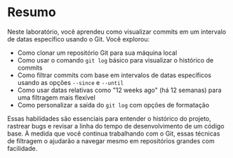 # Resumo

Neste laboratório, você aprendeu como visualizar commits em um intervalo de datas específico usando o Git. Você explorou:

- Como clonar um repositório Git para sua máquina local
- Como usar o comando `git log` básico para visualizar o histórico de commits
- Como filtrar commits com base em intervalos de datas específicos usando as opções `--since` e `--until`
- Como usar datas relativas como "12 weeks ago" (há 12 semanas) para uma filtragem mais flexível
- Como personalizar a saída do `git log` com opções de formatação

Essas habilidades são essenciais para entender o histórico do projeto, rastrear bugs e revisar a linha do tempo de desenvolvimento de um código base. À medida que você continua trabalhando com o Git, essas técnicas de filtragem o ajudarão a navegar mesmo em repositórios grandes com facilidade.
